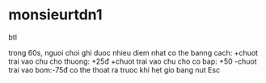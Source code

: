 # monsieurtdn1
 btl

trong 60s, nguoi choi ghi duoc nhieu diem nhat co the banng cach:
+chuot trai vao chu cho thuong: +25đ
+chuot trai vao chu cho co bap: +50
-chuot trai vao bom:-75đ
co the thoat ra truoc khi het gio bang nut Esc
